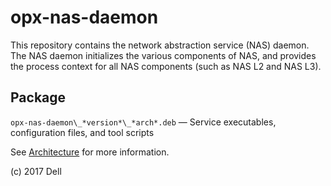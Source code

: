 # opx-nas-daemon
This repository contains the network abstraction service (NAS) daemon. The NAS daemon initializes the various components of NAS, and provides the process context for all NAS components (such as NAS L2 and NAS L3).

## Package
`opx-nas-daemon\_*version*\_*arch*.deb` — Service executables, configuration files, and tool scripts 

See [Architecture](https://github.com/open-switch/opx-docs/wiki/Architecture) for more information.

(c) 2017 Dell
